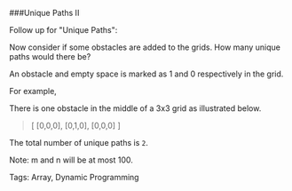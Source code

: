 ###Unique Paths II

Follow up for "Unique Paths":

Now consider if some obstacles are added to the grids. How many unique paths would there be?

An obstacle and empty space is marked as 1 and 0 respectively in the grid.

For example,

There is one obstacle in the middle of a 3x3 grid as illustrated below.

>[
>  [0,0,0],
>  [0,1,0],
>  [0,0,0]
>]

The total number of unique paths is `2`.

Note: m and n will be at most 100.

Tags: Array, Dynamic Programming